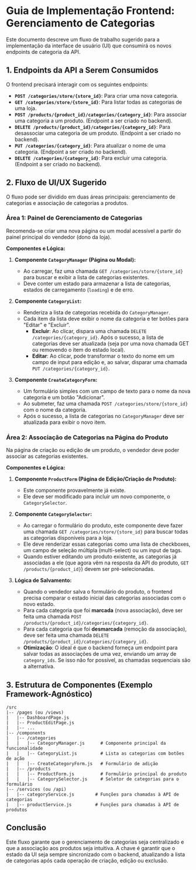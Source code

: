 # Guia de Implementação Frontend: Gerenciamento de Categorias

Este documento descreve um fluxo de trabalho sugerido para a implementação da interface de usuário (UI) que consumirá os novos endpoints de categoria da API.

## 1. Endpoints da API a Serem Consumidos

O frontend precisará interagir com os seguintes endpoints:

*   **`POST /categories/store/{store_id}`**: Para criar uma nova categoria.
*   **`GET /categories/store/{store_id}`**: Para listar todas as categorias de uma loja.
*   **`POST /products/{product_id}/categories/{category_id}`**: Para associar uma categoria a um produto. (Endpoint a ser criado no backend).
*   **`DELETE /products/{product_id}/categories/{category_id}`**: Para desassociar uma categoria de um produto. (Endpoint a ser criado no backend).
*   **`PUT /categories/{category_id}`**: Para atualizar o nome de uma categoria. (Endpoint a ser criado no backend).
*   **`DELETE /categories/{category_id}`**: Para excluir uma categoria. (Endpoint a ser criado no backend).

## 2. Fluxo de UI/UX Sugerido

O fluxo pode ser dividido em duas áreas principais: gerenciamento de categorias e associação de categorias a produtos.

### Área 1: Painel de Gerenciamento de Categorias

Recomenda-se criar uma nova página ou um modal acessível a partir do painel principal do vendedor (dono da loja).

**Componentes e Lógica:**

1.  **Componente `CategoryManager` (Página ou Modal):**
    *   Ao carregar, faz uma chamada `GET /categories/store/{store_id}` para buscar e exibir a lista de categorias existentes.
    *   Deve conter um estado para armazenar a lista de categorias, estados de carregamento (`loading`) e de erro.

2.  **Componente `CategoryList`:**
    *   Renderiza a lista de categorias recebida do `CategoryManager`.
    *   Cada item da lista deve exibir o nome da categoria e ter botões para "Editar" e "Excluir".
        *   **Excluir**: Ao clicar, dispara uma chamada `DELETE /categories/{category_id}`. Após o sucesso, a lista de categorias deve ser atualizada (seja por uma nova chamada GET ou removendo o item do estado local).
        *   **Editar**: Ao clicar, pode transformar o texto do nome em um campo de input para edição e, ao salvar, disparar uma chamada `PUT /categories/{category_id}`.

3.  **Componente `CreateCategoryForm`:**
    *   Um formulário simples com um campo de texto para o nome da nova categoria e um botão "Adicionar".
    *   Ao submeter, faz uma chamada `POST /categories/store/{store_id}` com o nome da categoria.
    *   Após o sucesso, a lista de categorias no `CategoryManager` deve ser atualizada para exibir o novo item.

### Área 2: Associação de Categorias na Página do Produto

Na página de criação ou edição de um produto, o vendedor deve poder associar as categorias existentes.

**Componentes e Lógica:**

1.  **Componente `ProductForm` (Página de Edição/Criação de Produto):**
    *   Este componente provavelmente já existe.
    *   Ele deve ser modificado para incluir um novo componente, o `CategorySelector`.

2.  **Componente `CategorySelector`:**
    *   Ao carregar o formulário do produto, este componente deve fazer uma chamada `GET /categories/store/{store_id}` para buscar todas as categorias disponíveis para a loja.
    *   Ele deve renderizar essas categorias como uma lista de checkboxes, um campo de seleção múltipla (multi-select) ou um input de tags.
    *   Quando estiver editando um produto existente, as categorias já associadas a ele (que agora vêm na resposta da API do produto, `GET /products/{product_id}`) devem ser pré-selecionadas.

3.  **Lógica de Salvamento:**
    *   Quando o vendedor salva o formulário do produto, o frontend precisa comparar o estado inicial das categorias associadas com o novo estado.
    *   Para cada categoria que foi **marcada** (nova associação), deve ser feita uma chamada `POST /products/{product_id}/categories/{category_id}`.
    *   Para cada categoria que foi **desmarcada** (remoção da associação), deve ser feita uma chamada `DELETE /products/{product_id}/categories/{category_id}`.
    *   **Otimização**: O ideal é que o backend forneça um endpoint para salvar todas as associações de uma vez, enviando um array de `category_ids`. Se isso não for possível, as chamadas sequenciais são a alternativa.

## 3. Estrutura de Componentes (Exemplo Framework-Agnóstico)

```
/src
|-- /pages (ou /views)
|   |-- DashboardPage.js
|   |-- ProductEditPage.js
|   |-- ...
|-- /components
|   |-- /categories
|   |   |-- CategoryManager.js      # Componente principal da funcionalidade
|   |   |-- CategoryList.js         # Lista as categorias com botões de ação
|   |   |-- CreateCategoryForm.js   # Formulário de adição
|   |-- /products
|   |   |-- ProductForm.js          # Formulário principal do produto
|   |   |-- CategorySelector.js     # Seletor de categorias para o formulário
|-- /services (ou /api)
|   |-- categoryService.js        # Funções para chamadas à API de categorias
|   |-- productService.js         # Funções para chamadas à API de produtos
```

## Conclusão

Este fluxo garante que o gerenciamento de categorias seja centralizado e que a associação aos produtos seja intuitiva. A chave é garantir que o estado da UI seja sempre sincronizado com o backend, atualizando a lista de categorias após cada operação de criação, edição ou exclusão.
